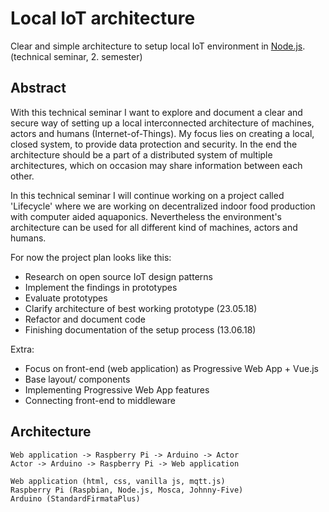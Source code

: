 # Local IoT architecture
Clear and simple architecture to setup local IoT environment in [Node.js](https://nodejs.org/en/). (technical seminar, 2. semester)

## Abstract
With this technical seminar I want to explore and document a clear and secure way of setting up a local interconnected architecture of machines, actors and humans (Internet-of-Things). My focus lies on creating a local, closed system, to provide data protection and security. In the end the architecture should be a part of a distributed system of multiple architectures, which on occasion may share information between each other.

In this technical seminar I will continue working on a project called 'Lifecycle' where we are working on decentralized indoor food production with computer aided aquaponics. Nevertheless the environment's architecture can be used for all different kind of machines, actors and humans.

For now the project plan looks like this:
- Research on open source IoT design patterns
- Implement the findings in prototypes
- Evaluate prototypes
- Clarify architecture of best working prototype (23.05.18)
- Refactor and document code
- Finishing documentation of the setup process (13.06.18)

Extra:
- Focus on front-end (web application) as Progressive Web App + Vue.js
- Base layout/ components
- Implementing Progressive Web App features
- Connecting front-end to middleware

## Architecture
```
Web application -> Raspberry Pi -> Arduino -> Actor  
Actor -> Arduino -> Raspberry Pi -> Web application  

Web application (html, css, vanilla js, mqtt.js)  
Raspberry Pi (Raspbian, Node.js, Mosca, Johnny-Five)  
Arduino (StandardFirmataPlus)
```
